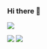 ### Hi there 👋

<!--
**luohy15/luohy15** is a ✨ _special_ ✨ repository because its `README.md` (this file) appears on your GitHub profile.

Here are some ideas to get you started:

- 🔭 I’m currently working on ...
- 🌱 I’m currently learning ...
- 👯 I’m looking to collaborate on ...
- 🤔 I’m looking for help with ...
- 💬 Ask me about ...
- 📫 How to reach me: ...
- 😄 Pronouns: ...
- ⚡ Fun fact: ...
-->

![](https://github-readme-stats.vercel.app/api?username=luohy15&hide=stars,contribs)

![](https://github-readme-stats.vercel.app/api/top-langs/?username=luohy15&layout=compact)
![](https://github-readme-stats.vercel.app/api/wakatime?username=luohy15&langs_count=5&layout=compact&custom_title=Last%207%20Days)
